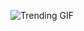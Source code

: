 ![Trending GIF](https://media3.giphy.com/media/v1.Y2lkPThiYjIxNzcybjB6cHVnMHNyenVydG92NjE4c21vNzVzMjhuY2FmNWNsN2Z4NzhwMCZlcD12MV9naWZzX3NlYXJjaCZjdD1n/MT5UUV1d4CXE2A37Dg/giphy.gif)
